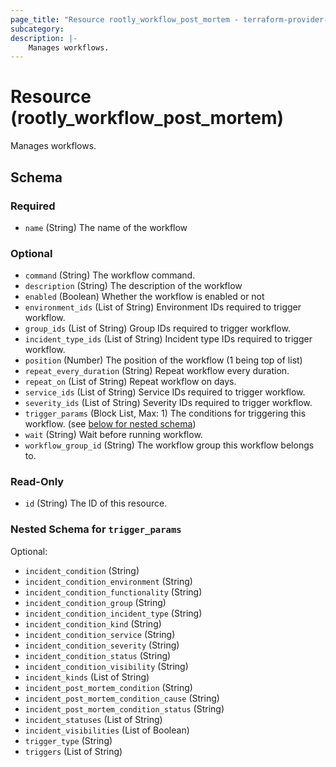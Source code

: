 ```yaml
---
page_title: "Resource rootly_workflow_post_mortem - terraform-provider-rootly"
subcategory:
description: |-
    Manages workflows.
---
```


# Resource (rootly_workflow_post_mortem)

Manages workflows.

<!-- schema generated by tfplugindocs -->
## Schema

### Required

- `name` (String) The name of the workflow

### Optional

- `command` (String) The workflow command.
- `description` (String) The description of the workflow
- `enabled` (Boolean) Whether the workflow is enabled or not
- `environment_ids` (List of String) Environment IDs required to trigger workflow.
- `group_ids` (List of String) Group IDs required to trigger workflow.
- `incident_type_ids` (List of String) Incident type IDs required to trigger workflow.
- `position` (Number) The position of the workflow (1 being top of list)
- `repeat_every_duration` (String) Repeat workflow every duration.
- `repeat_on` (List of String) Repeat workflow on days.
- `service_ids` (List of String) Service IDs required to trigger workflow.
- `severity_ids` (List of String) Severity IDs required to trigger workflow.
- `trigger_params` (Block List, Max: 1) The conditions for triggering this workflow. (see [below for nested schema](#nestedblock--trigger_params))
- `wait` (String) Wait before running workflow.
- `workflow_group_id` (String) The workflow group this workflow belongs to.

### Read-Only

- `id` (String) The ID of this resource.

<a id="nestedblock--trigger_params"></a>
### Nested Schema for `trigger_params`

Optional:

- `incident_condition` (String)
- `incident_condition_environment` (String)
- `incident_condition_functionality` (String)
- `incident_condition_group` (String)
- `incident_condition_incident_type` (String)
- `incident_condition_kind` (String)
- `incident_condition_service` (String)
- `incident_condition_severity` (String)
- `incident_condition_status` (String)
- `incident_condition_visibility` (String)
- `incident_kinds` (List of String)
- `incident_post_mortem_condition` (String)
- `incident_post_mortem_condition_cause` (String)
- `incident_post_mortem_condition_status` (String)
- `incident_statuses` (List of String)
- `incident_visibilities` (List of Boolean)
- `trigger_type` (String)
- `triggers` (List of String)
